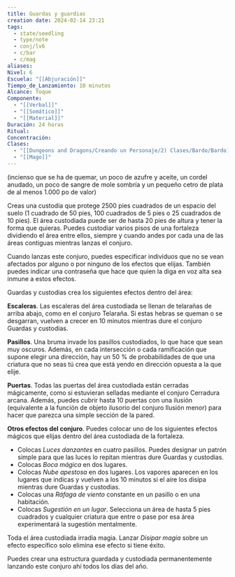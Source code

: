 ```yaml
---
title: Guardas y guardias
creation date: 2024-02-14 23:21
tags:
  - state/seedling
  - type/note
  - conj/lv6
  - c/bar
  - c/mag
aliases: 
Nivel: 6
Escuela: "[[Abjuración]]"
Tiempo_de_Lanzamiento: 10 minutos
Alcance: Toque
Componente:
  - "[[Verbal]]"
  - "[[Somático]]"
  - "[[Material]]"
Duración: 24 horas
Ritual: 
Concentración: 
Clases:
  - "[[Dungeons and Dragons/Creando un Personaje/2) Clases/Bardo/Bardo]]"
  - "[[Mago]]"
---
```

(incienso que se ha de quemar, un poco de azufre y aceite, un cordel anudado, un poco de sangre de mole sombría y un pequeño cetro de plata de al menos 1.000 po de valor)

Creas una custodia que protege 2500 pies cuadrados de un espacio del suelo (1 cuadrado de 50 pies, 100 cuadrados de 5 pies o 25 cuadrados de 10 pies). El área custodiada puede ser de hasta 20 pies de altura y tener la forma que quieras. Puedes custodiar varios pisos de una fortaleza dividiendo el área entre ellos, siempre y cuando andes por cada una de las áreas contiguas mientras lanzas el conjuro.

Cuando lanzas este conjuro, puedes especificar individuos que no se vean afectados por alguno o por ninguno de los efectos que elijas. También puedes indicar una contraseña que hace que quien la diga en voz alta sea inmune a estos efectos.

Guardas y custodias crea los siguientes efectos dentro del área:

**Escaleras**. Las escaleras del área custodiada se llenan de telarañas de arriba abajo, como en el conjuro Telaraña. Si estas hebras se queman o se desgarran, vuelven a crecer en 10 minutos mientras dure el conjuro Guardas y custodias. 

**Pasillos**. Una bruma invade los pasillos custodiados, lo que hace que sean muy oscuros. Además, en cada intersección o cada ramificación que supone elegir una dirección, hay un 50 % de probabilidades de que una criatura que no seas tú crea que está yendo en dirección opuesta a la que elije. 

**Puertas**. Todas las puertas del área custodiada están cerradas mágicamente, como si estuvieran selladas mediante el conjuro Cerradura arcana. Además, puedes cubrir hasta 10 puertas con una ilusión (equivalente a la función de objeto ilusorio del conjuro Ilusión menor) para hacer que parezca una simple sección de la pared. 

**Otros efectos del conjuro**. Puedes colocar uno de los siguientes efectos mágicos que elijas dentro del área custodiada de la fortaleza.

- Colocas _Luces danzantes_ en cuatro pasillos. Puedes designar un patrón simple para que las luces lo repitan mientras dure Guardas y custodias.
- Colocas _Boca mágica_ en dos lugares.
- Colocas _Nube apestosa_ en dos lugares. Los vapores aparecen en los lugares que indicas y vuelven a los 10 minutos si el aire los disipa mientras dure Guardas y custodias.
- Colocas una _Ráfaga de viento_ constante en un pasillo o en una habitación.
- Colocas _Sugestión en un lugar_. Selecciona un área de hasta 5 pies cuadrados y cualquier criatura que entre o pase por esa área experimentará la sugestión mentalmente.

Toda el área custodiada irradia magia. Lanzar _Disipar magia_ sobre un efecto específico solo elimina ese efecto si tiene éxito.

Puedes crear una estructura guardada y custodiada permanentemente lanzando este conjuro ahí todos los días del año.
